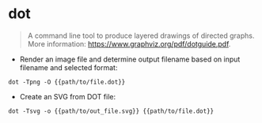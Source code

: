 # dot

> A command line tool to produce layered drawings of directed graphs.
> More information: <https://www.graphviz.org/pdf/dotguide.pdf>.

- Render an image file and determine output filename based on input filename and selected format:

`dot -Tpng -O {{path/to/file.dot}}`

- Create an SVG from DOT file:

`dot -Tsvg -o {{path/to/out_file.svg}} {{path/to/file.dot}}`
